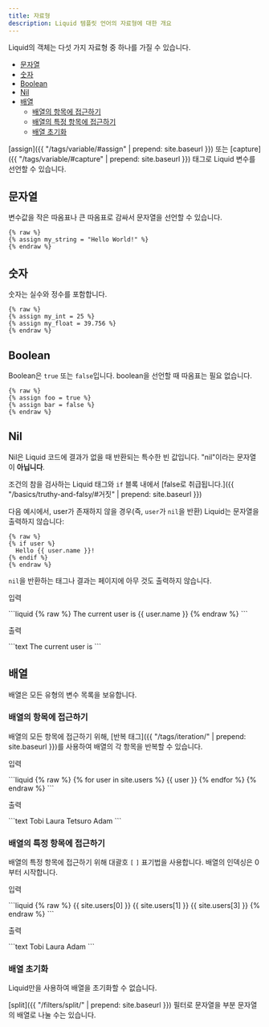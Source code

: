 ```yaml
---
title: 자료형
description: Liquid 템플릿 언어의 자료형에 대한 개요
---
```


Liquid의 객체는 다섯 가지 자료형 중 하나를 가질 수 있습니다.

- [문자열](#문자열)
- [숫자](#숫자)
- [Boolean](#boolean)
- [Nil](#nil)
- [배열](#배열)
  - [배열의 항목에 접근하기](#배열의-항목에-접근하기)
  - [배열의 특정 항목에 접근하기](#배열의-특정-항목에-접근하기)
  - [배열 초기화](#배열-초기화)

[assign]({{ "/tags/variable/#assign" | prepend: site.baseurl }}) 또는 [capture]({{ "/tags/variable/#capture" | prepend: site.baseurl }}) 태그로 Liquid 변수를 선언할 수 있습니다.

## 문자열

변수값을 작은 따옴표나 큰 따옴표로 감싸서 문자열을 선언할 수 있습니다.

```liquid
{% raw %}
{% assign my_string = "Hello World!" %}
{% endraw %}
```

## 숫자

숫자는 실수와 정수를 포함합니다.

```liquid
{% raw %}
{% assign my_int = 25 %}
{% assign my_float = 39.756 %}
{% endraw %}
```

## Boolean

Boolean은 `true` 또는 `false`입니다. boolean을 선언할 때 따옴표는 필요 없습니다.

```liquid
{% raw %}
{% assign foo = true %}
{% assign bar = false %}
{% endraw %}
```

## Nil

Nil은 Liquid 코드에 결과가 없을 때 반환되는 특수한 빈 값입니다. "nil"이라는 문자열이 **아닙니다**.

조건의 참을 검사하는 Liquid 태그와 `if` 블록 내에서 [false로 취급됩니다.]({{ "/basics/truthy-and-falsy/#거짓" | prepend: site.baseurl }})

다음 예시에서, user가 존재하지 않을 경우(즉, `user`가 `nil`을 반환) Liquid는 문자열을 출력하지 않습니다:

```liquid
{% raw %}
{% if user %}
  Hello {{ user.name }}!
{% endif %}
{% endraw %}
```

`nil`을 반환하는 태그나 결과는 페이지에 아무 것도 출력하지 않습니다.

<p class="code-label">입력</p>
```liquid
{% raw %}
The current user is {{ user.name }}
{% endraw %}
```

<p class="code-label">출력</p>
```text
The current user is
```

## 배열

배열은 모든 유형의 변수 목록을 보유합니다.

### 배열의 항목에 접근하기

배열의 모든 항목에 접근하기 위해, [반복 태그]({{ "/tags/iteration/" | prepend: site.baseurl }})를 사용하여 배열의 각 항목을 반복할 수 있습니다.

<p class="code-label">입력</p>
```liquid
{% raw %}
<!-- if site.users = "Tobi", "Laura", "Tetsuro", "Adam" -->
{% for user in site.users %}
  {{ user }}
{% endfor %}
{% endraw %}
```

<p class="code-label">출력</p>
```text
Tobi Laura Tetsuro Adam
```

### 배열의 특정 항목에 접근하기

배열의 특정 항목에 접근하기 위해 대괄호 `[` `]` 표기법을 사용합니다. 배열의 인덱싱은 0부터 시작합니다.

<p class="code-label">입력</p>
```liquid
{% raw %}
<!-- if site.users = "Tobi", "Laura", "Tetsuro", "Adam" -->
{{ site.users[0] }}
{{ site.users[1] }}
{{ site.users[3] }}
{% endraw %}
```

<p class="code-label">출력</p>
```text
Tobi
Laura
Adam
```

### 배열 초기화

Liquid만을 사용하여 배열을 초기화할 수 없습니다.

[split]({{ "/filters/split/" | prepend: site.baseurl }}) 필터로 문자열을 부분 문자열의 배열로 나눌 수는 있습니다.